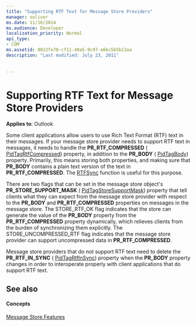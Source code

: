 ```yaml
---
title: "Supporting RTF Text for Message Store Providers"
manager: soliver
ms.date: 11/16/2014
ms.audience: Developer
localization_priority: Normal
api_type:
- COM
ms.assetid: 0022fe70-cf11-49a5-9c97-a6bc5b5b13aa
description: "Last modified: July 23, 2011"
 
 
---
```


# Supporting RTF Text for Message Store Providers

  
  
**Applies to**: Outlook 
  
Some client applications allow users to use Rich Text Format (RTF) text in their messages. If your message store provider needs to support RTF text in messages, it needs to handle the **PR_RTF_COMPRESSED** ( [PidTagRtfCompressed](pidtagrtfcompressed-canonical-property.md)) property, in addition to the **PR_BODY** ( [PidTagBody](pidtagbody-canonical-property.md)) property. Primarily, this means storing both properties, and making sure that **PR_BODY** contains a plain text version of the text in **PR_RTF_COMPRESSED**. The [RTFSync](rtfsync.md) function is useful for this purpose. 
  
There are two flags that can be set in the message store object's **PR_STORE_SUPPORT_MASK** ( [PidTagStoreSupportMask](pidtagstoresupportmask-canonical-property.md)) property that tell clients what they can expect from the message store provider with respect to the **PR_BODY** and **PR_RTF_COMPRESSED** properties on messages in the message store. The STORE_RTF_OK flag indicates that the store can generate the value of the **PR_BODY** property from the **PR_RTF_COMPRESSED** property dynamically, which relieves clients from the burden of synchronizing them explicitly. The STORE_UNCOMPRESSED_RTF flag indicates that the message store provider can support uncompressed data in **PR_RTF_COMPRESSED**.
  
Message store providers that do not support RTF text need to delete the **PR_RTF_IN_SYNC** ( [PidTagRtfInSync](pidtagrtfinsync-canonical-property.md)) property when the **PR_BODY** property changes in order to interoperate properly with client applications that do support RTF text. 
  
## See also

#### Concepts

[Message Store Features](message-store-features.md)

